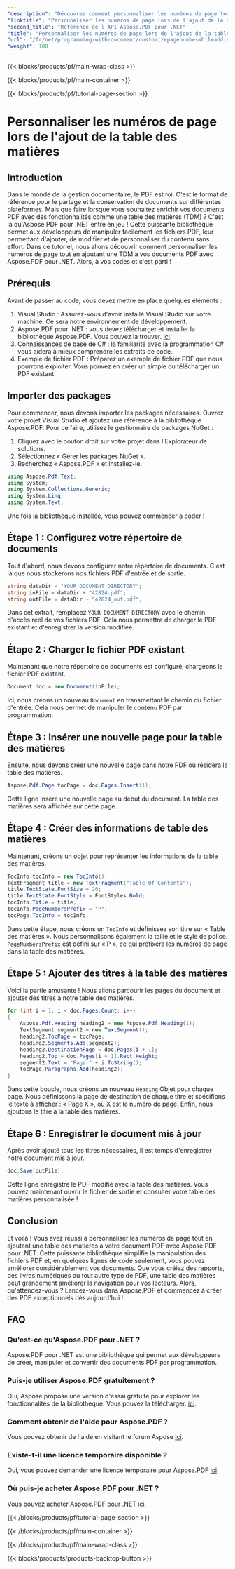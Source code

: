 ```yaml
---
"description": "Découvrez comment personnaliser les numéros de page tout en ajoutant une table des matières à vos documents PDF à l'aide d'Aspose.PDF pour .NET dans ce didacticiel complet."
"linktitle": "Personnaliser les numéros de page lors de l'ajout de la table des matières"
"second_title": "Référence de l'API Aspose.PDF pour .NET"
"title": "Personnaliser les numéros de page lors de l'ajout de la table des matières"
"url": "/fr/net/programming-with-document/customizepagenumbeswhileaddingtoc/"
"weight": 100
---
```


{{< blocks/products/pf/main-wrap-class >}}

{{< blocks/products/pf/main-container >}}

{{< blocks/products/pf/tutorial-page-section >}}

# Personnaliser les numéros de page lors de l'ajout de la table des matières

## Introduction

Dans le monde de la gestion documentaire, le PDF est roi. C'est le format de référence pour le partage et la conservation de documents sur différentes plateformes. Mais que faire lorsque vous souhaitez enrichir vos documents PDF avec des fonctionnalités comme une table des matières (TDM) ? C'est là qu'Aspose.PDF pour .NET entre en jeu ! Cette puissante bibliothèque permet aux développeurs de manipuler facilement les fichiers PDF, leur permettant d'ajouter, de modifier et de personnaliser du contenu sans effort. Dans ce tutoriel, nous allons découvrir comment personnaliser les numéros de page tout en ajoutant une TDM à vos documents PDF avec Aspose.PDF pour .NET. Alors, à vos codes et c'est parti !

## Prérequis

Avant de passer au code, vous devez mettre en place quelques éléments :

1. Visual Studio : Assurez-vous d'avoir installé Visual Studio sur votre machine. Ce sera notre environnement de développement.
2. Aspose.PDF pour .NET : vous devez télécharger et installer la bibliothèque Aspose.PDF. Vous pouvez la trouver. [ici](https://releases.aspose.com/pdf/net/).
3. Connaissances de base de C# : la familiarité avec la programmation C# vous aidera à mieux comprendre les extraits de code.
4. Exemple de fichier PDF : Préparez un exemple de fichier PDF que nous pourrons exploiter. Vous pouvez en créer un simple ou télécharger un PDF existant.

## Importer des packages

Pour commencer, nous devons importer les packages nécessaires. Ouvrez votre projet Visual Studio et ajoutez une référence à la bibliothèque Aspose.PDF. Pour ce faire, utilisez le gestionnaire de packages NuGet :

1. Cliquez avec le bouton droit sur votre projet dans l’Explorateur de solutions.
2. Sélectionnez « Gérer les packages NuGet ».
3. Recherchez « Aspose.PDF » et installez-le.

```csharp
using Aspose.Pdf.Text;
using System;
using System.Collections.Generic;
using System.Linq;
using System.Text;
```

Une fois la bibliothèque installée, vous pouvez commencer à coder !

## Étape 1 : Configurez votre répertoire de documents

Tout d'abord, nous devons configurer notre répertoire de documents. C'est là que nous stockerons nos fichiers PDF d'entrée et de sortie. 

```csharp
string dataDir = "YOUR DOCUMENT DIRECTORY";
string inFile = dataDir + "42824.pdf";
string outFile = dataDir + "42824_out.pdf";
```

Dans cet extrait, remplacez `YOUR DOCUMENT DIRECTORY` avec le chemin d'accès réel de vos fichiers PDF. Cela nous permettra de charger le PDF existant et d'enregistrer la version modifiée.

## Étape 2 : Charger le fichier PDF existant

Maintenant que notre répertoire de documents est configuré, chargeons le fichier PDF existant. 

```csharp
Document doc = new Document(inFile);
```

Ici, nous créons un nouveau `Document` en transmettant le chemin du fichier d'entrée. Cela nous permet de manipuler le contenu PDF par programmation.

## Étape 3 : Insérer une nouvelle page pour la table des matières

Ensuite, nous devons créer une nouvelle page dans notre PDF où résidera la table des matières.

```csharp
Aspose.Pdf.Page tocPage = doc.Pages.Insert(1);
```

Cette ligne insère une nouvelle page au début du document. La table des matières sera affichée sur cette page.

## Étape 4 : Créer des informations de table des matières

Maintenant, créons un objet pour représenter les informations de la table des matières.

```csharp
TocInfo tocInfo = new TocInfo();
TextFragment title = new TextFragment("Table Of Contents");
title.TextState.FontSize = 20;
title.TextState.FontStyle = FontStyles.Bold;
tocInfo.Title = title;
tocInfo.PageNumbersPrefix = "P";
tocPage.TocInfo = tocInfo;
```

Dans cette étape, nous créons un `TocInfo` et définissez son titre sur « Table des matières ». Nous personnalisons également la taille et le style de police. `PageNumbersPrefix` est défini sur « P », ce qui préfixera les numéros de page dans la table des matières.

## Étape 5 : Ajouter des titres à la table des matières

Voici la partie amusante ! Nous allons parcourir les pages du document et ajouter des titres à notre table des matières.

```csharp
for (int i = 1; i < doc.Pages.Count; i++)
{
    Aspose.Pdf.Heading heading2 = new Aspose.Pdf.Heading(1);
    TextSegment segment2 = new TextSegment();
    heading2.TocPage = tocPage;
    heading2.Segments.Add(segment2);
    heading2.DestinationPage = doc.Pages[i + 1];
    heading2.Top = doc.Pages[i + 1].Rect.Height;
    segment2.Text = "Page " + i.ToString();
    tocPage.Paragraphs.Add(heading2);
}
```

Dans cette boucle, nous créons un nouveau `Heading` Objet pour chaque page. Nous définissons la page de destination de chaque titre et spécifions le texte à afficher : « Page X », où X est le numéro de page. Enfin, nous ajoutons le titre à la table des matières.

## Étape 6 : Enregistrer le document mis à jour

Après avoir ajouté tous les titres nécessaires, il est temps d'enregistrer notre document mis à jour.

```csharp
doc.Save(outFile);
```

Cette ligne enregistre le PDF modifié avec la table des matières. Vous pouvez maintenant ouvrir le fichier de sortie et consulter votre table des matières personnalisée !

## Conclusion

Et voilà ! Vous avez réussi à personnaliser les numéros de page tout en ajoutant une table des matières à votre document PDF avec Aspose.PDF pour .NET. Cette puissante bibliothèque simplifie la manipulation des fichiers PDF et, en quelques lignes de code seulement, vous pouvez améliorer considérablement vos documents. Que vous créiez des rapports, des livres numériques ou tout autre type de PDF, une table des matières peut grandement améliorer la navigation pour vos lecteurs. Alors, qu'attendez-vous ? Lancez-vous dans Aspose.PDF et commencez à créer des PDF exceptionnels dès aujourd'hui !

## FAQ

### Qu'est-ce qu'Aspose.PDF pour .NET ?
Aspose.PDF pour .NET est une bibliothèque qui permet aux développeurs de créer, manipuler et convertir des documents PDF par programmation.

### Puis-je utiliser Aspose.PDF gratuitement ?
Oui, Aspose propose une version d'essai gratuite pour explorer les fonctionnalités de la bibliothèque. Vous pouvez la télécharger. [ici](https://releases.aspose.com/).

### Comment obtenir de l'aide pour Aspose.PDF ?
Vous pouvez obtenir de l'aide en visitant le forum Aspose [ici](https://forum.aspose.com/c/pdf/10).

### Existe-t-il une licence temporaire disponible ?
Oui, vous pouvez demander une licence temporaire pour Aspose.PDF [ici](https://purchase.aspose.com/temporary-license/).

### Où puis-je acheter Aspose.PDF pour .NET ?
Vous pouvez acheter Aspose.PDF pour .NET [ici](https://purchase.aspose.com/buy).

{{< /blocks/products/pf/tutorial-page-section >}}

{{< /blocks/products/pf/main-container >}}

{{< /blocks/products/pf/main-wrap-class >}}

{{< blocks/products/products-backtop-button >}}